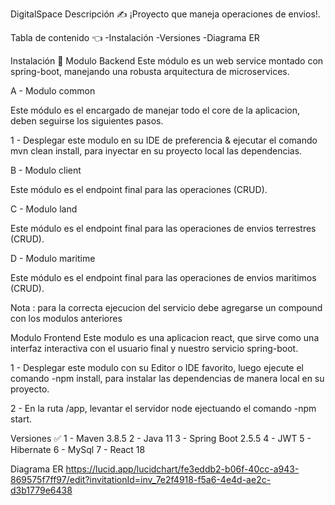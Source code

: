 DigitalSpace
Descripción ✍️
¡Proyecto que maneja operaciones de envios!.

Tabla de contenido 👈
-Instalación -Versiones -Diagrama ER

Instalación 🔧
Modulo Backend
Este módulo es un web service montado con spring-boot, manejando una robusta arquitectura de microservices.

A - Modulo common

Este módulo es el encargado de manejar todo el core de la aplicacion, deben seguirse los siguientes pasos.

1 - Desplegar este modulo en su IDE de preferencia & ejecutar el comando mvn clean install, para inyectar en su proyecto local las dependencias.

B - Modulo client

Este módulo es el endpoint final para las operaciones (CRUD).

C - Modulo land

Este módulo es el endpoint final para las operaciones de envios terrestres (CRUD).

D - Modulo maritime

Este módulo es el endpoint final para las operaciones de envios maritimos (CRUD).

Nota : para la correcta ejecucion del servicio debe agregarse un compound con los modulos anteriores

Modulo Frontend
Este modulo es una aplicacion react, que sirve como una interfaz interactiva con el usuario final y nuestro servicio spring-boot.

1 - Desplegar este modulo con su Editor o IDE favorito, luego ejecute el comando -npm install, para instalar las dependencias de manera local en su proyecto.

2 - En la ruta /app, levantar el servidor node ejectuando el comando -npm start.

Versiones ✅
1 - Maven 3.8.5 2 - Java 11 3 - Spring Boot 2.5.5 4 - JWT 5 - Hibernate 6 - MySql 7 - React 18

Diagrama ER
https://lucid.app/lucidchart/fe3eddb2-b06f-40cc-a943-869575f7ff97/edit?invitationId=inv_7e2f4918-f5a6-4e4d-ae2c-d3b1779e6438